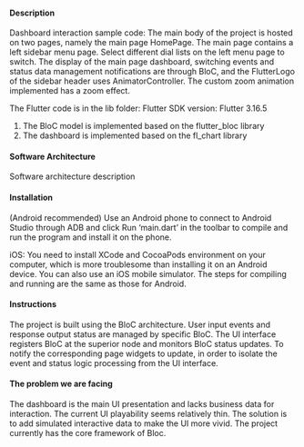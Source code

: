 #### Description
Dashboard interaction sample code:
The main body of the project is hosted on two pages, namely the main page HomePage. The main page contains a left sidebar menu page. Select different dial lists on the left menu page to switch.
The display of the main page dashboard, switching events and status data management notifications are through BloC, and the FlutterLogo of the sidebar header uses AnimatorController.
The custom zoom animation implemented has a zoom effect.

The Flutter code is in the lib folder:
Flutter SDK version: Flutter 3.16.5
1. The BloC model is implemented based on the flutter_bloc library
2. The dashboard is implemented based on the fl_chart library

#### Software Architecture
Software architecture description

#### Installation

(Android recommended)
Use an Android phone to connect to Android Studio through ADB and click Run ‘main.dart’ in the toolbar to compile and run the program and install it on the phone.

iOS:
You need to install XCode and CocoaPods environment on your computer, which is more troublesome than installing it on an Android device. You can also use an iOS mobile simulator. The steps for compiling and running are the same as those for Android.

#### Instructions
The project is built using the BloC architecture. User input events and response output status are managed by specific BloC. The UI interface registers BloC at the superior node and monitors BloC status updates.
To notify the corresponding page widgets to update, in order to isolate the event and status logic processing from the UI interface.

#### The problem we are facing
The dashboard is the main UI presentation and lacks business data for interaction. The current UI playability seems relatively thin. The solution is to add simulated interactive data to make the UI more vivid.
The project currently has the core framework of Bloc.